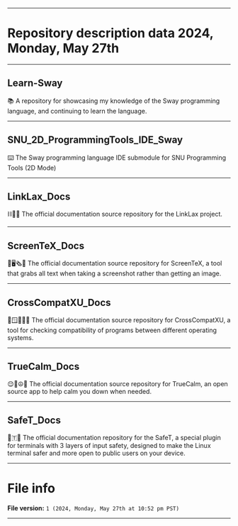 
***

# Repository description data 2024, Monday, May 27th

---

## Learn-Sway

📚️ A repository for showcasing my knowledge of the Sway programming language, and continuing to learn the language. 

---

## SNU_2D_ProgrammingTools_IDE_Sway

⌨️ The Sway programming language IDE submodule for SNU Programming Tools (2D Mode)

---

## LinkLax_Docs

⛓️🌈️📖️ The official documentation source repository for the LinkLax project.

---

## ScreenTeX_Docs

📸️🖥️🗞️📖️ The official documentation source repository for ScreenTeX, a tool that grabs all text when taking a screenshot rather than getting an image. 

---

## CrossCompatXU_Docs

🐧️🪟️🍎️🐡️📖️ The official documentation source repository for CrossCompatXU, a tool for checking compatibility of programs between different operating systems.

---

## TrueCalm_Docs

😌️🔷️☮️📖️ The official documentation source repository for TrueCalm, an open source app to help calm you down when needed. 

---

## SafeT_Docs

🦺️🇹📖️ The official documentation repository for the SafeT, a special plugin for terminals with 3 layers of input safety, designed to make the Linux terminal safer and more open to public users on your device. 

***

# File info

**File version:** `1 (2024, Monday, May 27th at 10:52 pm PST)`

***

